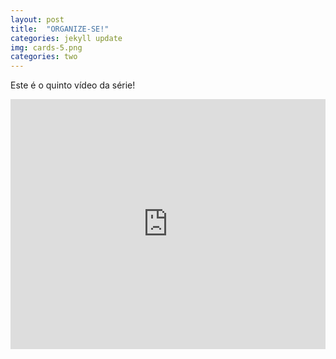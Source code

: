 ```yaml
---
layout: post
title:  "ORGANIZE-SE!"
categories: jekyll update
img: cards-5.png
categories: two
---
```


Este é o quinto vídeo da série! 

<div class='embed-container'>
<iframe style="width: 100% !important; height: 400px"  src="https://www.youtube.com/embed/LoIfP_IPdSk" frameborder="0" allowfullscreen></iframe>
</div>
